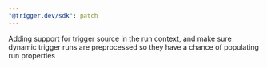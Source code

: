 ```yaml
---
"@trigger.dev/sdk": patch
---
```


Adding support for trigger source in the run context, and make sure dynamic trigger runs are preprocessed so they have a chance of populating run properties
